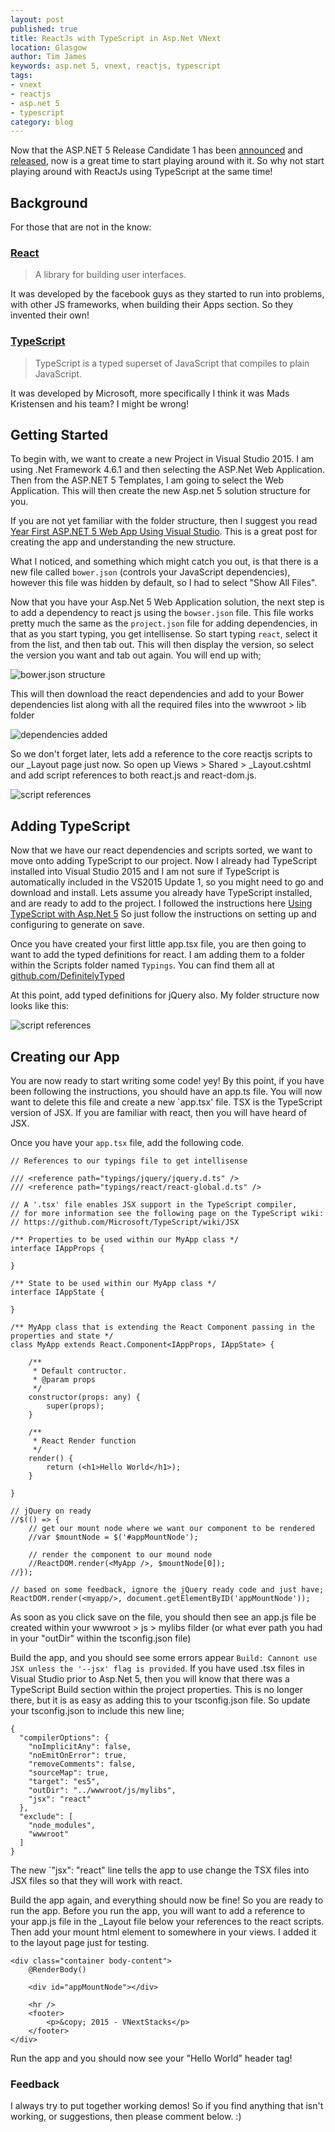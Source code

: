 ```yaml
---
layout: post
published: true
title: ReactJs with TypeScript in Asp.Net VNext
location: Glasgow
author: Tim James
keywords: asp.net 5, vnext, reactjs, typescript
tags:
- vnext
- reactjs
- asp.net 5
- typescript
category: blog
---
```


Now that the ASP.NET 5 Release Candidate 1 has been [announced](http://blogs.msdn.com/b/webdev/archive/2015/11/18/announcing-asp-net-5-release-candidate-1.aspx) and [released](https://get.asp.net/), now is a great time to start playing around with it. So why not start playing around with ReactJs using TypeScript at the same time!

## Background

For those that are not in the know:

### [React](https://facebook.github.io/react/)
> A library for building user interfaces. 

It was developed by the facebook guys as they started to run into problems, with other JS frameworks, when building their Apps section. So they invented their own!

### [TypeScript](http://www.typescriptlang.org/)
> TypeScript is a typed superset of JavaScript that compiles to plain JavaScript.

It was developed by Microsoft, more specifically I think it was Mads Kristensen and his team? I might be wrong!

## Getting Started

To begin with, we want to create a new Project in Visual Studio 2015. I am using .Net Framework 4.6.1 and then selecting the ASP.Net Web Application. Then from the ASP.NET 5 Templates, I am going to select the Web Application. This will then create the new Asp.net 5 solution structure for you.

<!--excerpt-->

If you are not yet familiar with the folder structure, then I suggest you read [Year First ASP.NET 5 Web App Using Visual Studio](http://docs.asp.net/en/latest/tutorials/your-first-aspnet-application.html). This is a great post for creating the app and understanding the new structure.

What I noticed, and something which might catch you out, is that there is a new file called `bower.json` (controls your JavaScript dependencies), however this file was hidden by default, so I had to select "Show All Files".

Now that you have your Asp.Net 5 Web Application solution, the next step is to add a dependency to react js using the `bowser.json` file. This file works pretty much the same as the `project.json` file for adding dependencies, in that as you start typing, you get intellisense. So start typing `react`, select it from the list, and then tab out. This will then display the version, so select the version you want and tab out again. You will end up with;

![bower.json structure](/img/vnext/react/add-react-to-bower-config.JPG)

This will then download the react dependencies and add to your Bower dependencies list along with all the required files into the wwwroot > lib folder

![dependencies added](/img/vnext/react/react-dependencies-added.JPG)

So we don't forget later, lets add a reference to the core reactjs scripts to our _Layout page just now. So open up Views > Shared > _Layout.cshtml and add script references to both react.js and react-dom.js.

![script references](/img/vnext/react/dev-app-script-references.JPG)

## Adding TypeScript

Now that we have our react dependencies and scripts sorted, we want to move onto adding TypeScript to our project. Now I already had TypeScript installed into Visual Studio 2015 and I am not sure if TypeScript is automatically included in the VS2015 Update 1, so you might need to go and download and install.
Lets assume you already have TypeScript installed, and are ready to add to the project. I followed the instructions here [Using TypeScript with Asp.Net 5](https://github.com/Microsoft/typescript/wiki/Using-TypeScript-With-ASP.NET-5) So just follow the instructions on setting up and configuring to generate on save.

Once you have created your first little app.tsx file, you are then going to want to add the typed definitions for react. I am adding them to a folder within the Scripts folder named `Typings`. You can find them all at [github.com/DefinitelyTyped](https://github.com/DefinitelyTyped/DefinitelyTyped/tree/master/react)

At this point, add typed definitions for jQuery also. My folder structure now looks like this:

![script references](/img/vnext/react/folder-structure.JPG)

## Creating our App

You are now ready to start writing some code! yey! By this point, if you have been following the instructions, you should have an app.ts file. You will now want to delete this file and create a new `app.tsx' file. TSX is the TypeScript version of JSX. If you are familiar with react, then you will have heard of JSX.

Once you have your `app.tsx` file, add the following code.

    // References to our typings file to get intellisense

    /// <reference path="typings/jquery/jquery.d.ts" />
    /// <reference path="typings/react/react-global.d.ts" />

    // A '.tsx' file enables JSX support in the TypeScript compiler, 
    // for more information see the following page on the TypeScript wiki:
    // https://github.com/Microsoft/TypeScript/wiki/JSX

    /** Properties to be used within our MyApp class */
    interface IAppProps {

    }

    /** State to be used within our MyApp class */
    interface IAppState {

    }

    /** MyApp class that is extending the React Component passing in the properties and state */
    class MyApp extends React.Component<IAppProps, IAppState> {
    
        /**
         * Default contructor.
         * @param props
         */
        constructor(props: any) {
            super(props);
        }

        /**
         * React Render function
         */
        render() {
            return (<h1>Hello World</h1>);
        }

    }

    // jQuery on ready
    //$(() => {
        // get our mount node where we want our component to be rendered
        //var $mountNode = $('#appMountNode');     

        // render the component to our mound node
        //ReactDOM.render(<MyApp />, $mountNode[0]);
    //});

    // based on some feedback, ignore the jQuery ready code and just have;    
    ReactDOM.render(<myapp/>, document.getElementByID('appMountNode'));

As soon as you click save on the file, you should then see an app.js file be created within your wwwroot > js > mylibs filder (or what ever path you had in your "outDir" within the tsconfig.json file)

Build the app, and you should see some errors appear `Build: Cannont use JSX unless the '--jsx' flag is provided`. If you have used .tsx files in Visual Studio prior to Asp.Net 5, then you will know that there was a TypeScript Build section within the project properties. This is no longer there, but it is as easy as adding this to your tsconfig.json file. So update your tsconfig.json to include this new line;

    {
      "compilerOptions": {
        "noImplicitAny": false,
        "noEmitOnError": true,
        "removeComments": false,
        "sourceMap": true,
        "target": "es5",
        "outDir": "../wwwroot/js/mylibs",
        "jsx": "react"
      },
      "exclude": [
        "node_modules",
        "wwwroot"
      ]
    }

The new `"jsx": "react" line tells the app to use change the TSX files into JSX files so that they will work with react.

Build the app again, and everything should now be fine! So you are ready to run the app. Before you run the app, you will want to add a reference to your app.js file in the _Layout file below your references to the react scripts. Then add your mount html element to somewhere in your views. I added it to the layout page just for testing.

    <div class="container body-content">
        @RenderBody()

        <div id="appMountNode"></div>

        <hr />
        <footer>
            <p>&copy; 2015 - VNextStacks</p>
        </footer>
    </div>

Run the app and you should now see your "Hello World" header tag!

### Feedback

I always try to put together working demos! So if you find anything that isn't working, or suggestions, then please comment below. :)
